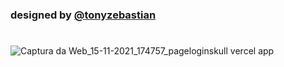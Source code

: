 ### designed by [@tonyzebastian](https://www.figma.com/@tonyzebastian)
#
![Captura da Web_15-11-2021_174757_pageloginskull vercel app](https://user-images.githubusercontent.com/79323700/141851663-097a096e-8d37-4c50-a2c6-7eddc6b9d06d.jpeg)
